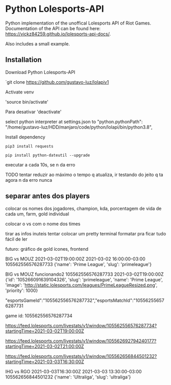 # Python Lolesports-API

Python implementation of the unoffical Lolesports API of Riot Games. Documentation of the API can be found here: https://vickz84259.github.io/lolesports-api-docs/.

Also includes a small example.

## Installation

Download Python Lolesports-API

`git clone https://github.com/gustavo-luz/lolapiv1

Activate venv

'source bin/activate'

Para desativar
'deactivate'

select python interpreter at settings.json to 
"python.pythonPath": "/home/gustavo-luz/HDD/manjaro/code/python/lolapi/bin/python3.8",



Install dependency

`pip3 install requests`

`pip install python-dateutil --upgrade`

executar a cada 10s, se n da erro

TODO
tentar reduzir ao máximo o tempo q atualiza, ir testando
do jeito q ta agora n da erro nunca

separar antes dos players
---
colocar os nomes dos jogadores, champion, kda, porcentagem de vida de cada um, farm, gold individual

colocar o vs com o nome dos times

tirar as infos inuteis
tentar colocar um pretty terminal
formatar pra ficar tudo fácil de ler

futuro: gráfico de gold
ícones, frontend




BIG vs MOUZ
2021-03-02T19:00:00Z
2021-03-02 16:00:00-03:00
105562556576287733
{'name': 'Prime League', 'slug': 'primeleague'}

BIG vs MOUZ
funcionando2
105562556576287733
2021-03-02T19:00:00Z
{'id': '105266091639104326', 'slug': 'primeleague', 'name': 'Prime League', 'image': 'http://static.lolesports.com/leagues/PrimeLeagueResized.png', 'priority': 1000}

"esportsGameId":"105562556576287732","esportsMatchId":"105562556576287731

game id: 105562556576287734

https://feed.lolesports.com/livestats/v1/window/105562556576287734?startingTime=2021-03-02T19:00:00Z

https://feed.lolesports.com/livestats/v1/window/105562692794240177?startingTime=2021-03-02T21:00:00Z

https://feed.lolesports.com/livestats/v1/window/105562656844501232?startingTime=2021-03-03T16:30:00Z

IHG vs RGO
2021-03-03T16:30:00Z
2021-03-03 13:30:00-03:00
105562656844501232
{'name': 'Ultraliga', 'slug': 'ultraliga'}